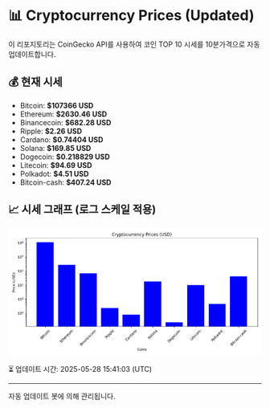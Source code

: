 
# 📊 Cryptocurrency Prices (Updated)

이 리포지토리는 CoinGecko API를 사용하여 코인 TOP 10 시세를 10분가격으로 자동 업데이트합니다.

## 💰 현재 시세
- Bitcoin: **$107366 USD**
- Ethereum: **$2630.46 USD**
- Binancecoin: **$682.28 USD**
- Ripple: **$2.26 USD**
- Cardano: **$0.74404 USD**
- Solana: **$169.85 USD**
- Dogecoin: **$0.218829 USD**
- Litecoin: **$94.69 USD**
- Polkadot: **$4.51 USD**
- Bitcoin-cash: **$407.24 USD**

## 📈 시세 그래프 (로그 스케일 적용)
![Crypto Prices](crypto_prices.png)

⏳ 업데이트 시간: 2025-05-28 15:41:03 (UTC)

---
자동 업데이트 봇에 의해 관리됩니다.
